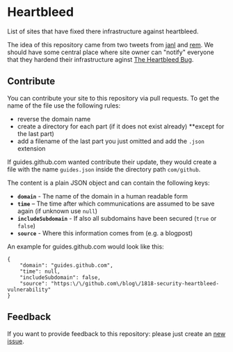 # Heartbleed

List of sites that have fixed there infrastructure against heartbleed.

The idea of this repository came from two tweets from [janl](https://twitter.com/janl/status/453874289528549376) and [rem](https://twitter.com/rem/status/453874447305687040).
We should have some central place where site owner can "notify" everyone that they hardend their infrastructure aginst [The Heartbleed Bug](http://heartbleed.com).

## Contribute
You can contribute your site to this repository via pull requests. To get the name of the file use the following rules:

- reverse the domain name
- create a directory for each part (if it does not exist already) **except for the last part)
- add a filename of the last part you just omitted and add the `.json` extension

If guides.github.com wanted contribute their update, they would create a file with the name `guides.json` inside the directory path `com/github`.

The content is a plain JSON object and can contain the following keys:

- **`domain`** - The name of the domain in a human readable form
- **`time`** – The time after which communications are assumed to be save again (if unknown use `null`)
- **`includeSubdomain`** - If also all subdomains have been secured (`true` or `false`)
- **`source`** - Where this information comes from (e.g. a blogpost)

An example for guides.github.com would look like this:

```
{
    "domain": "guides.github.com",
    "time": null,
    "includeSubdomain": false,
    "source": "https:\/\/github.com\/blog\/1818-security-heartbleed-vulnerability"
}
```

## Feedback
If you want to provide feedback to this repository: please just create an [new issue](https://github.com/tobiastom/heartbleed/issues/new).